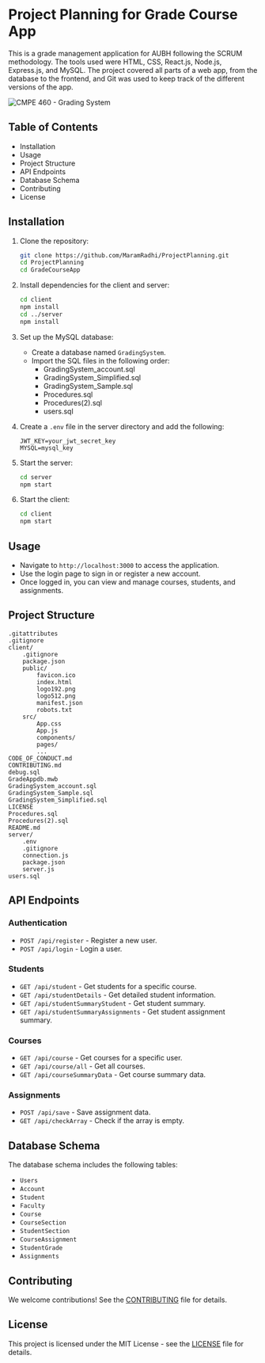 # Project Planning for Grade Course App

This is a grade management application for AUBH following the SCRUM methodology. The tools used were HTML, CSS, React.js, Node.js, Express.js, and MySQL. The project covered all parts of a web app, from the database to the frontend, and Git was used to keep track of the different versions of the app.

![CMPE 460 - Grading System](https://github.com/imrun10/GradeCourseApp/assets/64099678/b8359829-9059-4d18-8f0c-f2e5213ea095)

## Table of Contents

- Installation
- Usage
- Project Structure
- API Endpoints
- Database Schema
- Contributing
- License

## Installation

1. Clone the repository:
    ```sh
    git clone https://github.com/MaramRadhi/ProjectPlanning.git
    cd ProjectPlanning
    cd GradeCourseApp
    ```

2. Install dependencies for the client and server:
    ```sh
    cd client
    npm install
    cd ../server
    npm install
    ```

3. Set up the MySQL database:
    - Create a database named `GradingSystem`.
    - Import the SQL files in the following order:
        - GradingSystem_account.sql
        - GradingSystem_Simplified.sql
        - GradingSystem_Sample.sql
        - Procedures.sql
        - Procedures(2).sql
        - users.sql

4. Create a `.env` file in the server directory and add the following:
    ```env
    JWT_KEY=your_jwt_secret_key
    MYSQL=mysql_key
    ```

5. Start the server:
    ```sh
    cd server
    npm start
    ```

6. Start the client:
    ```sh
    cd client
    npm start
    ```

## Usage

- Navigate to `http://localhost:3000` to access the application.
- Use the login page to sign in or register a new account.
- Once logged in, you can view and manage courses, students, and assignments.

## Project Structure

```
.gitattributes
.gitignore
client/
    .gitignore
    package.json
    public/
        favicon.ico
        index.html
        logo192.png
        logo512.png
        manifest.json
        robots.txt
    src/
        App.css
        App.js
        components/
        pages/
        ...
CODE_OF_CONDUCT.md
CONTRIBUTING.md
debug.sql
GradeAppdb.mwb
GradingSystem_account.sql
GradingSystem_Sample.sql
GradingSystem_Simplified.sql
LICENSE
Procedures.sql
Procedures(2).sql
README.md
server/
    .env
    .gitignore
    connection.js
    package.json
    server.js
users.sql
```

## API Endpoints

### Authentication

- `POST /api/register` - Register a new user.
- `POST /api/login` - Login a user.

### Students

- `GET /api/student` - Get students for a specific course.
- `GET /api/studentDetails` - Get detailed student information.
- `GET /api/studentSummaryStudent` - Get student summary.
- `GET /api/studentSummaryAssignments` - Get student assignment summary.

### Courses

- `GET /api/course` - Get courses for a specific user.
- `GET /api/course/all` - Get all courses.
- `GET /api/courseSummaryData` - Get course summary data.

### Assignments

- `POST /api/save` - Save assignment data.
- `GET /api/checkArray` - Check if the array is empty.

## Database Schema

The database schema includes the following tables:

- `Users`
- `Account`
- `Student`
- `Faculty`
- `Course`
- `CourseSection`
- `StudentSection`
- `CourseAssignment`
- `StudentGrade`
- `Assignments`

## Contributing

We welcome contributions! See the [CONTRIBUTING](CONTRIBUTING.md) file for details.

## License

This project is licensed under the MIT License - see the [LICENSE](LICENSE) file for details.
